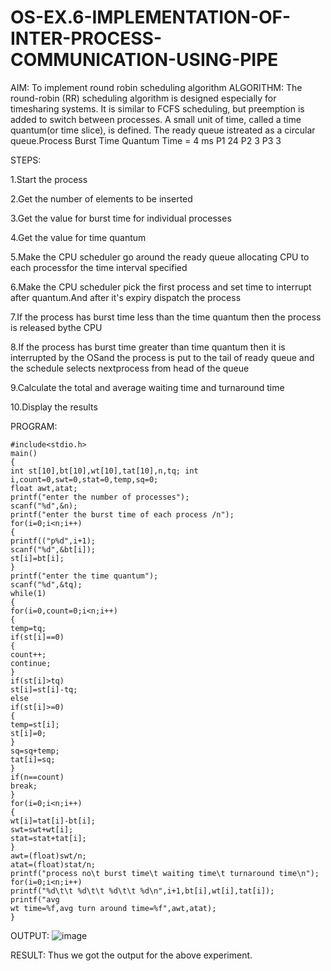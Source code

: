 # OS-EX.6-IMPLEMENTATION-OF-INTER-PROCESS-COMMUNICATION-USING-PIPE

AIM:
To implement round robin scheduling algorithm
ALGORITHM:
The round-robin (RR) scheduling algorithm is designed especially for timesharing systems. It is similar to FCFS scheduling, but preemption is added to switch between processes. A small unit of time, called a time quantum(or time slice), is defined. The ready queue istreated as a circular queue.Process Burst Time Quantum Time = 4 ms P1 24 P2 3 P3 3

STEPS:

1.Start the process

2.Get the number of elements to be inserted

3.Get the value for burst time for individual processes

4.Get the value for time quantum

5.Make the CPU scheduler go around the ready queue allocating CPU to each processfor the time interval specified

6.Make the CPU scheduler pick the first process and set time to interrupt after quantum.And after it's expiry dispatch the process

7.If the process has burst time less than the time quantum then the process is released bythe CPU

8.If the process has burst time greater than time quantum then it is interrupted by the OSand the process is put to the tail of ready queue and the schedule selects nextprocess from head of the queue

9.Calculate the total and average waiting time and turnaround time

10.Display the results



PROGRAM:

```
#include<stdio.h>
main()
{
int st[10],bt[10],wt[10],tat[10],n,tq; int
i,count=0,swt=0,stat=0,temp,sq=0;
float awt,atat;
printf("enter the number of processes");
scanf("%d",&n);
printf("enter the burst time of each process /n");
for(i=0;i<n;i++)
{
printf(("p%d",i+1);
scanf("%d",&bt[i]);
st[i]=bt[i];
}
printf("enter the time quantum");
scanf("%d",&tq);
while(1)
{
for(i=0,count=0;i<n;i++)
{
temp=tq;
if(st[i]==0)
{
count++;
continue;
}
if(st[i]>tq)
st[i]=st[i]-tq;
else
if(st[i]>=0)
{
temp=st[i];
st[i]=0;
}
sq=sq+temp;
tat[i]=sq;
}
if(n==count)
break;
}
for(i=0;i<n;i++)
{
wt[i]=tat[i]-bt[i];
swt=swt+wt[i];
stat=stat+tat[i];
}
awt=(float)swt/n;
atat=(float)stat/n;
printf("process no\t burst time\t waiting time\t turnaround time\n");
for(i=0;i<n;i++)
printf("%d\t\t %d\t\t %d\t\t %d\n",i+1,bt[i],wt[i],tat[i]); printf("avg
wt time=%f,avg turn around time=%f",awt,atat);
}
```
OUTPUT:
![image](https://github.com/amurthavaahininagarajan/OS-EX.6-IMPLEMENTATION-OF-INTER-PROCESS-COMMUNICATION-USING-PIPE/assets/118679102/66c2f149-df58-43cc-b38b-4bf53adf33a9)


RESULT:
Thus we got the output for the above experiment.
